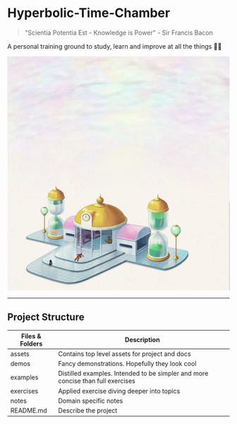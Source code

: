 # Hyperbolic-Time-Chamber

>"Scientia Potentia Est -  Knowledge is Power"
> \- Sir Francis Bacon

A personal training ground to study, learn and improve at all the things 🐱‍👤

![Hyperbolic Time Chamber](assets/images/Hyperbolic_Time_Chamber_DBS_Ep_32_001.webp)

---

## Project Structure

| Files & Folders  | Description                                                                     |
| ---------------- | ------------------------------------------------------------------------------- |
| assets           | Contains top level assets for project and docs                                  |
| demos            | Fancy demonstrations. Hopefully they look cool                                  |
| examples         | Distilled examples. Intended to be simpler and more concise than full exercises |
| exercises        | Applied exercise diving deeper into topics                                      |
| notes            | Domain specific notes                                                           |
| README.md        | Describe the project                                                            |
